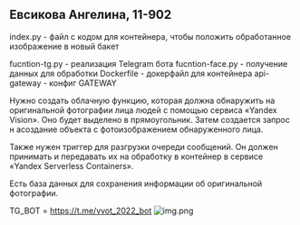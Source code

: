 ## Евсикова Ангелина, 11-902

index.py - файл с кодом для контейнера, чтобы положить обработанное изображение в новый бакет

fucntion-tg.py - реализация Telegram бота
fucntion-face.py - получение данных для обработки
Dockerfile - докерфайл для контейнера
api-gateway - конфиг GATEWAY

Нужно создать облачную функцию, которая должна обнаружить на оригинальной фотографии лица людей с помощью сервиса «Yandex Vision». Оно будет выделено в прямоугольник. Затем создается запрос н асоздание объекта с фотоизображением обнаруженного лица.

Также нужен триггер для разгрузки очереди сообщений. Он должен принимать и передавать их на обработку в контейнер в сервисе «Yandex Serverless Containers».

Есть база данных для сохранения информации об оригинальной фотографии.

TG_BOT = https://t.me/vvot_2022_bot
  ![img.png](img.png)